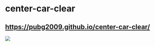 # center-car-clear
https://pubg2009.github.io/center-car-clear/
---
<img src="https://github.com/PUBG2009/center-car-clear/blob/main/bg-photo.png"/>
